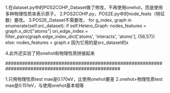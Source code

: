 1.在dataset.py中的POS2COHP_Dataset做了修改，不再使用onehot，而是使用多种物理性质来表示原子。
2.POS2COHP.py，POS2E.py中的node_feats（特征数）要改。
3.POS2E_Dataset不需要改，
for g_index, graph in enumerate(self.src_dataset):
            if self.Hetero_Graph:
                nodes_features = graph.x_dict["atoms"]
                ori_edge_index = filter_pairs(graph.edge_index_dict['atoms', 'interacts', 'atoms'], {56,57})
            else:
                nodes_features = graph.x
因为它用的是src_dataset的x

4.此外还实验了把onehot和物理性质拼接起来

#################################################################################################

1.只用物理性质test mae是0.170eV，比使用onehot要差
2.onehot+物理性质test mae是0.151eV，与使用onehot基本相等
